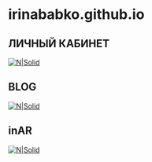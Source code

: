 # irinababko.github.io
## ЛИЧНЫЙ КАБИНЕТ
[![N|Solid](https://irinababko.github.io/img/cab-1.jpg)](https://irinababko.github.io/profile.html)
## BLOG
[![N|Solid](https://irinababko.github.io/img/blog-1.jpg)](https://irinababko.github.io/blog.html)
## inAR
[![N|Solid](https://irinababko.github.io/img/AR.png)](https://irinababko.github.io/in_AR/index.html)

